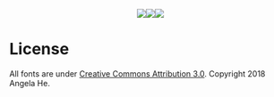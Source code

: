   <p align="center"><img src = "https://mir-s3-cdn-cf.behance.net/project_modules/max_1200/b365fe74311191.5c2bca55e7dbe.png" ><img src = "https://mir-s3-cdn-cf.behance.net/project_modules/max_1200/0e5ffb74311191.5c2bca55e7572.png" ><img src = "https://mir-s3-cdn-cf.behance.net/project_modules/max_1200/39c8df74311191.5c2bca55e6d5f.png" >
    </p>
    
    
# License
All fonts are under [Creative Commons Attribution 3.0](https://creativecommons.org/licenses/by/3.0/us/). Copyright 2018 Angela He.
